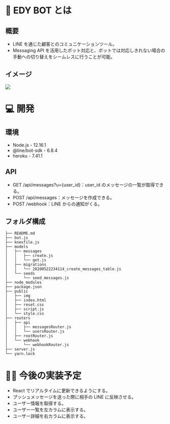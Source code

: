 # 🤖 EDY BOT とは

## 概要

- LINE を通じた顧客とのコミュニケーションツール。
- Messaging API を活用したポット対応と、ボットでは対応しきれない場合の手動への切り替えをシームレスに行うことが可能。

## イメージ

![](https://raw.githubusercontent.com/kataoka029/edy-bot/master/public/img/top-image.jpg)

# 💻 開発

## 環境

- Node.js - 12.16.1
- @line/bot-sdk - 6.8.4
- heroku - 7.41.1

## API

- GET /api/messages?u={user_id}：user_id のメッセージの一覧が取得できる。
- POST /api/messages：メッセージを作成できる。
- POST /webhook：LINE からの通知がくる。

## フォルダ構成

    ├── README.md
    ├── bot.js
    ├── knexfile.js
    ├── models
    │   ├── messages
    │   │   ├── create.js
    │   │   └── get.js
    │   ├── migrations
    │   │   └── 20200522234114_create_messages_table.js
    │   └── seeds
    │       └── seed_messages.js
    ├── node_modules
    ├── package.json
    ├── public
    │   ├── img
    │   ├── index.html
    │   ├── reset.css
    │   ├── script.js
    │   └── style.css
    ├── routers
    │   ├── api
    │   │   ├── messagesRouter.js
    │   │   └── usersRouter.js
    │   ├── rootRouter.js
    │   └── webhook
    │       └── webhookRouter.js
    ├── server.js
    └── yarn.lock

# 🧞‍♂️ 今後の実装予定

- React でリアルタイムに更新できるようにする。
- プッシュメッセージを送った際に相手の LINE に反映させる。
- ユーザー情報を取得する。
- ユーザー一覧を左カラムに表示する。
- ユーザー詳細を右カラムに表示する。
